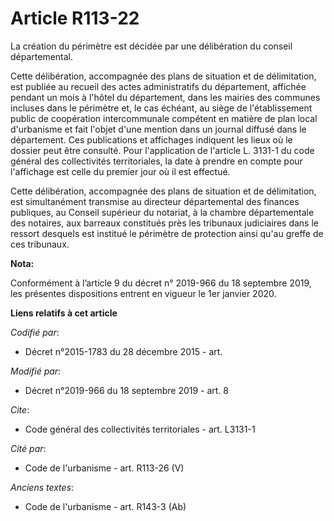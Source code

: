 # Article R113-22

La création du périmètre est décidée par une délibération du conseil départemental. 

Cette délibération, accompagnée des plans de situation et de délimitation, est publiée au recueil des actes administratifs du
département, affichée pendant un mois à l'hôtel du département, dans les mairies des communes incluses dans le périmètre et,
le cas échéant, au siège de l'établissement public de coopération intercommunale compétent en matière de plan local
d'urbanisme et fait l'objet d'une mention dans un journal diffusé dans le département. Ces publications et affichages
indiquent les lieux où le dossier peut être consulté. Pour l'application de l'article L. 3131-1 du code général des
collectivités territoriales, la date à prendre en compte pour l'affichage est celle du premier jour où il est effectué. 

Cette délibération, accompagnée des plans de situation et de délimitation, est simultanément transmise au directeur
départemental des finances publiques, au Conseil supérieur du notariat, à la chambre départementale des notaires, aux
barreaux constitués près les   tribunaux judiciaires dans le ressort desquels est institué le périmètre de protection ainsi
qu'au greffe de ces tribunaux.

**Nota:**

Conformément à l’article 9 du décret n° 2019-966 du 18 septembre 2019, les présentes dispositions entrent en vigueur le 1er
janvier 2020.

**Liens relatifs à cet article**

_Codifié par_:

  - Décret n°2015-1783 du 28 décembre 2015 - art.

_Modifié par_:

  - Décret n°2019-966 du 18 septembre 2019 - art. 8

_Cite_:

  - Code général des collectivités territoriales - art. L3131-1

_Cité par_:

  - Code de l'urbanisme - art. R113-26 (V)

_Anciens textes_:

  - Code de l'urbanisme - art. R143-3 (Ab)
